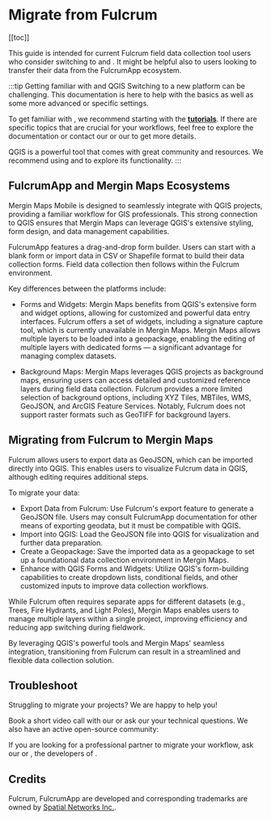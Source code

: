 # Migrate from Fulcrum
[[toc]]

This guide is intended for current Fulcrum field data collection tool users who consider switching to <QGIS link="en/site/forusers/download.html" text="QGIS" /> and <MainPlatformNameLink />. It might be helpful also to <MainPlatformName /> users looking to transfer their data from the FulcrumApp ecosystem.

:::tip Getting familiar with <MainPlatformName /> and QGIS
Switching to a new platform can be challenging. This documentation is here to help with the basics as well as some more advanced or specific settings.

To get familiar with <MainPlatformNameLink />, we recommend starting with the [**tutorials**](../../tutorials/capturing-first-data/). If there are specific topics that are crucial for your workflows, feel free to explore the documentation or contact our <MerginMapsEmail id="sales" desc="sales team" /> or our <MerginMapsEmail id="support" desc="support team" /> to get more details.

QGIS is a powerful tool that comes with great community and resources. We recommend using <QGISHelp ver="latest" link="user_manual/index.html" text="QGIS User Guide" /> and <QGISHelp ver="latest" link="training_manual/index.html" text="QGIS Training Manual" /> to explore its functionality.
:::

## FulcrumApp and Mergin Maps Ecosystems

Mergin Maps Mobile is designed to seamlessly integrate with QGIS projects, providing a familiar workflow for GIS professionals. This strong connection to QGIS ensures that Mergin Maps can leverage QGIS's extensive styling, form design, and data management capabilities.

FulcrumApp features a drag-and-drop form builder. Users can start with a blank form or import data in CSV or Shapefile format to build their data collection forms. Field data collection then follows within the Fulcrum environment.

Key differences between the platforms include:

* Forms and Widgets: Mergin Maps benefits from QGIS's extensive form and widget options, allowing for customized and powerful data entry interfaces. Fulcrum offers a set of widgets, including a signature capture tool, which is currently unavailable in Mergin Maps. Mergin Maps allows multiple layers to be loaded into a geopackage, enabling the editing of multiple layers with dedicated forms — a significant advantage for managing complex datasets.

* Background Maps: Mergin Maps leverages QGIS projects as background maps, ensuring users can access detailed and customized reference layers during field data collection. Fulcrum provides a more limited selection of background options, including XYZ Tiles, MBTiles, WMS, GeoJSON, and ArcGIS Feature Services. Notably, Fulcrum does not support raster formats such as GeoTIFF for background layers.

## Migrating from Fulcrum to Mergin Maps

Fulcrum allows users to export data as GeoJSON, which can be imported directly into QGIS. This enables users to visualize Fulcrum data in QGIS, although editing requires additional steps.

To migrate your data:

* Export Data from Fulcrum: Use Fulcrum's export feature to generate a GeoJSON file. Users may consult FulcrumApp documentation for other means of exporting geodata, but it must be compatible with QGIS.
* Import into QGIS: Load the GeoJSON file into QGIS for visualization and further data preparation.
* Create a Geopackage: Save the imported data as a geopackage to set up a foundational data collection environment in Mergin Maps.
* Enhance with QGIS Forms and Widgets: Utilize QGIS's form-building capabilities to create dropdown lists, conditional fields, and other customized inputs to improve data collection workflows.

While Fulcrum often requires separate apps for different datasets (e.g., Trees, Fire Hydrants, and Light Poles), Mergin Maps enables users to manage multiple layers within a single project, improving efficiency and reducing app switching during fieldwork.

By leveraging QGIS's powerful tools and Mergin Maps' seamless integration, transitioning from Fulcrum can result in a streamlined and flexible data collection solution.

## Troubleshoot
Struggling to migrate your projects? We are happy to help you!

Book a short video call with our <MerginMapsEmail id="sales" desc="sales team" /> or ask our <MerginMapsEmail id="support" desc="support team" />  your technical questions. We also have an active open-source community:

<CommunityJoin />

If you are looking for a professional partner to migrate your workflow, ask our <MainDomainNameLink id="partners" desc="partners network"/>  or <LutraConsultingWeb />, the developers of <MainPlatformName />.

<PublicImage src="lutra-logo.png" title="Lutra Consulting Ltd. logo" style="width:50%" />

## Credits

Fulcrum, FulcrumApp are developed and corresponding trademarks are owned by [Spatial Networks Inc.](https://www.fulcrumapp.com/company/).
